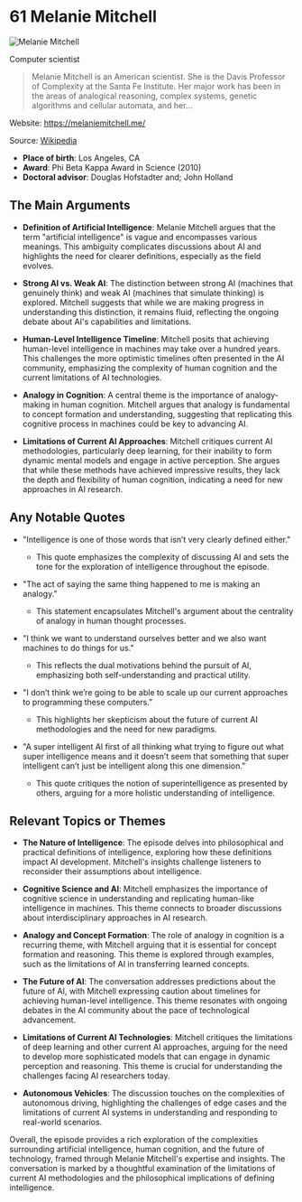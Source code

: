 # 61 Melanie Mitchell


![Melanie Mitchell](https://encrypted-tbn0.gstatic.com/images?q=tbn:ANd9GcTe2jT5YXpnxSI2OCnztPl526QaQ2_kvLvYdusmGg&s=0)

Computer scientist

> Melanie Mitchell is an American scientist. She is the Davis Professor of Complexity at the Santa Fe Institute. Her major work has been in the areas of analogical reasoning, complex systems, genetic algorithms and cellular automata, and her...

Website: https://melaniemitchell.me/

Source: [Wikipedia](https://en.wikipedia.org/wiki/Melanie_Mitchell)

- **Place of birth**: Los Angeles, CA
- **Award**: Phi Beta Kappa Award in Science (2010)
- **Doctoral advisor**: Douglas Hofstadter and; John Holland


## The Main Arguments

- **Definition of Artificial Intelligence**: Melanie Mitchell argues that the term "artificial intelligence" is vague and encompasses various meanings. This ambiguity complicates discussions about AI and highlights the need for clearer definitions, especially as the field evolves.

- **Strong AI vs. Weak AI**: The distinction between strong AI (machines that genuinely think) and weak AI (machines that simulate thinking) is explored. Mitchell suggests that while we are making progress in understanding this distinction, it remains fluid, reflecting the ongoing debate about AI's capabilities and limitations.

- **Human-Level Intelligence Timeline**: Mitchell posits that achieving human-level intelligence in machines may take over a hundred years. This challenges the more optimistic timelines often presented in the AI community, emphasizing the complexity of human cognition and the current limitations of AI technologies.

- **Analogy in Cognition**: A central theme is the importance of analogy-making in human cognition. Mitchell argues that analogy is fundamental to concept formation and understanding, suggesting that replicating this cognitive process in machines could be key to advancing AI.

- **Limitations of Current AI Approaches**: Mitchell critiques current AI methodologies, particularly deep learning, for their inability to form dynamic mental models and engage in active perception. She argues that while these methods have achieved impressive results, they lack the depth and flexibility of human cognition, indicating a need for new approaches in AI research.

## Any Notable Quotes

- "Intelligence is one of those words that isn’t very clearly defined either."
  - This quote emphasizes the complexity of discussing AI and sets the tone for the exploration of intelligence throughout the episode.

- "The act of saying the same thing happened to me is making an analogy."
  - This statement encapsulates Mitchell's argument about the centrality of analogy in human thought processes.

- "I think we want to understand ourselves better and we also want machines to do things for us."
  - This reflects the dual motivations behind the pursuit of AI, emphasizing both self-understanding and practical utility.

- "I don’t think we’re going to be able to scale up our current approaches to programming these computers."
  - This highlights her skepticism about the future of current AI methodologies and the need for new paradigms.

- "A super intelligent AI first of all thinking what trying to figure out what super intelligence means and it doesn’t seem that something that super intelligent can’t just be intelligent along this one dimension."
  - This quote critiques the notion of superintelligence as presented by others, arguing for a more holistic understanding of intelligence.

## Relevant Topics or Themes

- **The Nature of Intelligence**: The episode delves into philosophical and practical definitions of intelligence, exploring how these definitions impact AI development. Mitchell's insights challenge listeners to reconsider their assumptions about intelligence.

- **Cognitive Science and AI**: Mitchell emphasizes the importance of cognitive science in understanding and replicating human-like intelligence in machines. This theme connects to broader discussions about interdisciplinary approaches in AI research.

- **Analogy and Concept Formation**: The role of analogy in cognition is a recurring theme, with Mitchell arguing that it is essential for concept formation and reasoning. This theme is explored through examples, such as the limitations of AI in transferring learned concepts.

- **The Future of AI**: The conversation addresses predictions about the future of AI, with Mitchell expressing caution about timelines for achieving human-level intelligence. This theme resonates with ongoing debates in the AI community about the pace of technological advancement.

- **Limitations of Current AI Technologies**: Mitchell critiques the limitations of deep learning and other current AI approaches, arguing for the need to develop more sophisticated models that can engage in dynamic perception and reasoning. This theme is crucial for understanding the challenges facing AI researchers today.

- **Autonomous Vehicles**: The discussion touches on the complexities of autonomous driving, highlighting the challenges of edge cases and the limitations of current AI systems in understanding and responding to real-world scenarios.

Overall, the episode provides a rich exploration of the complexities surrounding artificial intelligence, human cognition, and the future of technology, framed through Melanie Mitchell's expertise and insights. The conversation is marked by a thoughtful examination of the limitations of current AI methodologies and the philosophical implications of defining intelligence.